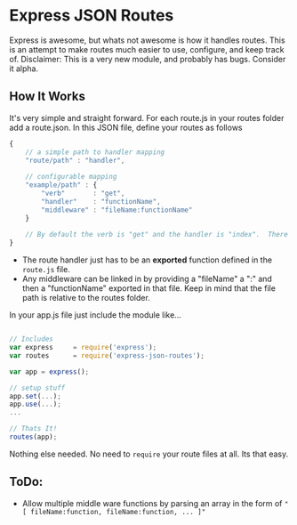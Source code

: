 Express JSON Routes
===================

Express is awesome, but whats not awesome is how it handles routes.  This is an attempt to make routes much easier to use, configure, and keep track of.
Disclaimer: This is a very new module, and probably has bugs.  Consider it alpha.

How It Works
-------------
It's very simple and straight forward.  For each route.js in your routes folder add a route.json.  In this JSON file, define your routes as follows

```javascript
{
    // a simple path to handler mapping
    "route/path" : "handler",
    
    // configurable mapping
    "example/path" : {
        "verb"       : "get",
        "handler"    : "functionName",
        "middleware" : "fileName:functionName"
    }
    
    // By default the verb is "get" and the handler is "index".  There is no default middleware.
}
```

-   The route handler just has to be an __exported__ function defined in the `route.js` file.
-   Any middleware can be linked in by providing a "fileName" a ":" and then a "functionName" exported in that file.  Keep in mind that the file path is relative to the routes folder.

In your app.js file just include the module like...
```javascript

// Includes
var express     = require('express');
var routes      = require('express-json-routes');

var app = express();

// setup stuff
app.set(...);
app.use(...);
...

// Thats It!
routes(app);
```

Nothing else needed.  No need to `require` your route files at all.  Its that easy.

ToDo:
-----
-   Allow multiple middle ware functions by parsing an array in the form of `"[ fileName:function, fileName:function, ... ]"`